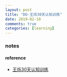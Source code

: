 ```yaml
---
layout: post
title: "DO-王烁30天认知训练"
date: 2019-02-10
comments: true
categories: [learning]
---
```


### notes



#### reference
* [王烁30天认知训练](http://m.learn.caixin.com/m/30day_2019/?orderSn=CP2019012923360184778&from=singlemessage&isappinstalled=0)